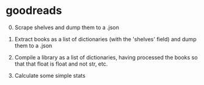 # goodreads

0) Scrape shelves and dump them to a .json

1) Extract books as a list of dictionaries (with the 'shelves' field) and dump them to a .json

2) Compile a library as a list of dictionaries, having processed the books so that that float is float and not str, etc.

3) Calculate some simple stats
